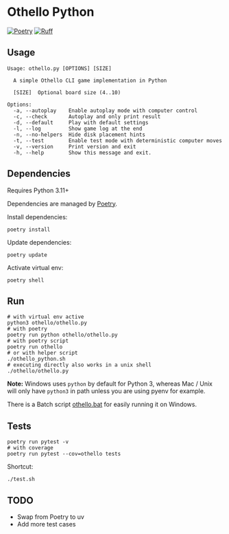 # Othello Python

[![Poetry](https://img.shields.io/endpoint?url=https://python-poetry.org/badge/v0.json)](https://python-poetry.org/)
[![Ruff](https://img.shields.io/endpoint?url=https://raw.githubusercontent.com/astral-sh/ruff/main/assets/badge/v2.json)](https://github.com/astral-sh/ruff)

## Usage

```console
Usage: othello.py [OPTIONS] [SIZE]

  A simple Othello CLI game implementation in Python

  [SIZE]  Optional board size (4..10)

Options:
  -a, --autoplay    Enable autoplay mode with computer control
  -c, --check       Autoplay and only print result
  -d, --default     Play with default settings
  -l, --log         Show game log at the end
  -n, --no-helpers  Hide disk placement hints
  -t, --test        Enable test mode with deterministic computer moves
  -v, --version     Print version and exit
  -h, --help        Show this message and exit.
```

## Dependencies

Requires Python 3.11+

Dependencies are managed by [Poetry](https://python-poetry.org/docs/).

Install dependencies:

```shell
poetry install
```

Update dependencies:

```shell
poetry update
```

Activate virtual env:

```shell
poetry shell
```

## Run

```shell
# with virtual env active
python3 othello/othello.py
# with poetry
poetry run python othello/othello.py
# with poetry script
poetry run othello
# or with helper script
./othello_python.sh
# executing directly also works in a unix shell
./othello/othello.py
```

**Note:** Windows uses `python` by default for Python 3,
whereas Mac / Unix will only have `python3` in path unless you are using pyenv for example.

There is a Batch script [othello.bat](./othello.bat) for easily running it on Windows.

## Tests

```shell
poetry run pytest -v
# with coverage
poetry run pytest --cov=othello tests
```

Shortcut:

```shell
./test.sh
```

## TODO

- Swap from Poetry to uv
- Add more test cases
